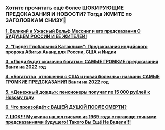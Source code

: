 ### Хотите прочитать ещё более ШОКИРУЮЩИЕ ПРЕДСКАЗАНИЯ И НОВОСТИ? Тогда ЖМИТЕ по ЗАГОЛОВКАМ СНИЗУ🔽 

<a href="https://best-viewer.ru?utm_campaign=14209&utm_content=63529de4f51ca8319a70970b7cc51de5&utm_source=[SID]&utm_medium=3902" target="_blank"> **1. Великий и Ужасный Вольф Мессинг и его предсказания О БУДУЩЕМ РОССИИ И ЕЁ ЖИТЕЛЕЙ!** <a>

<a href="https://best-viewer.ru?utm_campaign=14209&utm_content=e0ab15b6-9d70-4add-b97e-8b6566344b16&utm_source=[SID]&utm_medium=3902" target="_blank"> **2. "Грядёт Глобальный Катаклизм": Предсказания индийского пророка Абигья Ананд для России, США и Индии** <a>

<a href="https://best-viewer.ru?utm_campaign=14209&utm_content=849a937e-6a6d-4412-9d26-9fe76db55393&utm_source=[SID]&utm_medium=3902" target="_blank"> **3. «Люди будут сказочно богаты»: САМЫЕ ГРОМКИЕ предсказания Ванги на 2022 год** <a>

<a href="https://best-viewer.ru?utm_campaign=14209&utm_content=bd4f8471-7add-4b98-84d3-99d9037253ef&utm_source=[SID]&utm_medium=3902" target="_blank"> **4. «Богатство, отношения с США и новая болезнь»: названы САМЫЕ ГРОМКИЕ ПРЕДСКАЗАНИЯ Ванги на 2022 год** <a>

<a href="https://best-viewer.ru?utm_campaign=14209&utm_content=94edb775-87d4-4136-b632-0f5459a158a1&utm_source=[SID]&utm_medium=3902" target="_blank"> **5. «Денежный дождь»: пенсионеры получат по 15 000 рублей к Новому году** <a>

<a href="https://best-viewer.ru?utm_campaign=14209&utm_content=affe550b-eca7-4c1c-a463-511329b70430&utm_source=[SID]&utm_medium=3902" target="_blank"> **6. Что произойдёт с ВАШЕЙ ДУШОЙ ПОСЛЕ СМЕРТИ?** <a>

<a href="https://best-viewer.ru?utm_campaign=14209&utm_content=31aaf194-be78-4923-8971-e53d884dba80&utm_source=[SID]&utm_medium=3902" target="_blank"> **7. ШОК!!! Мужчина нашел письмо из 1969 года с пугающе точными предсказаниями будущего! Такого Вы Ещё Не Видели!!!** <a>